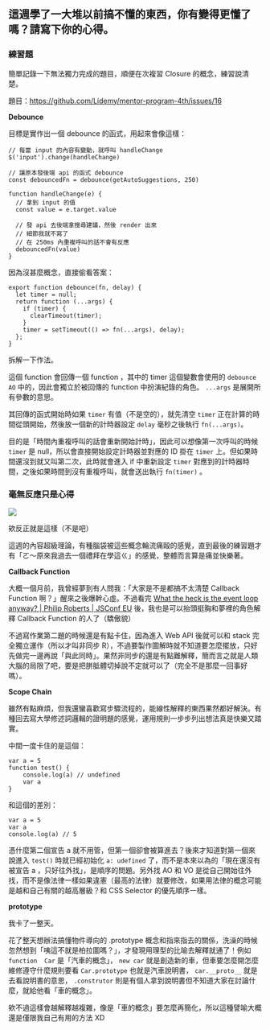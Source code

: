 ## 這週學了一大堆以前搞不懂的東西，你有變得更懂了嗎？請寫下你的心得。


### 練習題

簡單記錄一下無法獨力完成的題目，順便在次複習 Closure 的概念，練習說清楚。

題目：https://github.com/Lidemy/mentor-program-4th/issues/16

**Debounce**

目標是實作出一個 debounce 的函式，用起來會像這樣：

```
// 每當 input 的內容有變動，就呼叫 handleChange
$('input').change(handleChange)

// 讓原本發後端 api 的函式 debounce
const debouncedFn = debounce(getAutoSuggestions, 250)

function handleChange(e) {
  // 拿到 input 的值
  const value = e.target.value

  // 發 api 去後端拿搜尋建議，然後 render 出來
  // 細節我就不寫了
  // 在 250ms 內重複呼叫的話不會有反應
  debouncedFn(value)
}
```

因為沒甚麼概念，直接偷看答案：

```
export function debounce(fn, delay) {
  let timer = null;
  return function (...args) {
    if (timer) {
      clearTimeout(timer);
    }
    timer = setTimeout(() => fn(...args), delay);
  };
}
```

拆解一下作法。

這個 function 會回傳一個 function ，其中的 timer 這個變數會使用的 `debounce AO` 中的，因此會獨立於被回傳的 function 中扮演紀錄的角色。 `...args` 是展開所有參數的意思。

其回傳的函式開始時如果 `timer` 有值（不是空的），就先清空 `timer` 正在計算的時間從頭開始，然後放一個新的計時器設定 `delay` 毫秒之後執行 `fn(...args)`。

目的是「時間內重複呼叫的話會重新開始計時」，因此可以想像第一次呼叫的時候 `timer` 是 null，所以會直接開始設定計時器並對應的 ID 掛在 `timer` 上。但如果時間還沒到就又叫第二次，此時就會進入 if 中重新設定 `timer` 對應到的計時器時間，之後如果時間到沒有重複呼叫，就會送出執行 `fn(timer)` 。

### 毫無反應只是心得

![](https://i.ibb.co/bdnRfdN/1603349989984.png)

欸反正就是這樣（不是吧）

這週的內容超級理論，有種腦袋被這些概念輪流痛毆的感覺，直到最後的練習題才有「ㄛ～原來我過去一個禮拜在學這ㄍ」的感覺，整體而言算是痛並快樂著。


**Callback Function**

大概一個月前，我曾經夢到有人問我：「大家是不是都搞不太清楚 Callback Function 啊？」醒來之後爆幹心虛。不過看完 [What the heck is the event loop anyway? | Philip Roberts | JSConf EU](https://www.youtube.com/watch?v=8aGhZQkoFbQ) 後，我也是可以抬頭挺胸和夢裡的角色解釋 Callback Function 的人了（驕傲貌）

不過寫作業第二題的時候還是有點卡住，因為進入 Web API 後就可以和 stack 完全獨立運作（所以才叫非同步 R），不過要製作圖解時就不知道要怎麼擺放，只好先做完一邊再說「與此同時」。果然非同步的還是有點難解釋，簡而言之就是人類大腦的局限了吧，要是把胼胝體切掉說不定就可以了（完全不是那麼一回事好嗎）。


**Scope Chain**

雖然有點麻煩，但我還蠻喜歡寫步驟流程的，能線性解釋的東西果然都好解決。有種回去寫大學修述詞邏輯的證明題的感覺，運用規則一步步列出想法真是快樂又踏實。

中間一度卡住的是這個：

```
var a = 5
function test() {
	console.log(a) // undefined
	var a
}
```

和這個的差別：

```
var a = 5
var a
console.log(a) // 5
```

憑什麼第二個宣告 a 就不用管，但第一個卻會被算進去？後來才知道對第一個來說進入 `test()` 時就已經初始化 `a: udefined` 了，而不是本來以為的「現在還沒有被宣告 a ，只好往外找」，是順序的問題。另外找 AO 和 VO 是從自己開始往外找，而不是像法律一樣如果違憲（最高的法律）就要修改，如果用法律的概念可能是越和自己有關的越高層級？和 CSS Selector 的優先順序一樣。

**prototype**

我卡了一整天。

花了整天想辦法搞懂物件導向的 .prototype 概念和指來指去的關係，洗澡的時候忽然想到「咦這不就是柏拉圖嗎？」，才發現用理型的比喻去解釋就通了！例如 `function  Car` 是「汽車的概念」， `new car` 就是創造新的車，但車要怎麼開怎麼維修遵守什麼規則要看 `Car.prototype` 也就是汽車說明書， `car.__proto__` 就是去看說明書的意思， `.construtor` 則是有個人拿到說明書但不知道大家在討論什麼，就給他看「車的概念」。

欸不過這樣會越解釋越複雜，像是「車的概念」要怎麼再簡化，所以這種譬喻大概還是僅限我自己有用的方法 XD